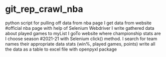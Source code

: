# git_rep_crawl_nba
 python script for pulling off data from nba page
I get data from website #official nba page
	 with help of Selenium Webdriver
I write gathered data about played games
	to myList
I goTo website where championship stats are
	I choose season #2021-21
	with Selenium click() method.
I search for team names
	their appropriate data stats
	(win%, played games, points)
	write all the data as a table 
	to excel file with openpyxl package

